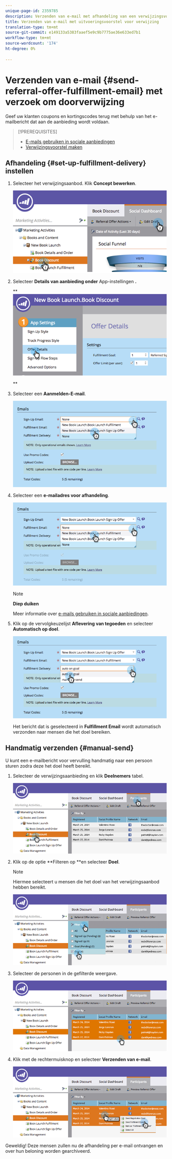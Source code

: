 ```yaml
---
unique-page-id: 2359785
description: Verzenden van e-mail met afhandeling van een verwijzingsvoorstel - Marketo-documenten - Productdocumentatie
title: Verzenden van e-mail met uitvoeringsvoorstel voor verwijzing
translation-type: tm+mt
source-git-commit: e149133a5383faaef5e9c9b7775ae36e633ed7b1
workflow-type: tm+mt
source-wordcount: '174'
ht-degree: 0%

---
```



# Verzenden van e-mail {#send-referral-offer-fulfillment-email} met verzoek om doorverwijzing

Geef uw klanten coupons en kortingscodes terug met behulp van het e-mailbericht dat aan de aanbieding wordt voldaan.

>[!PREREQUISITES]
>
>* [E-mails gebruiken in sociale aanbiedingen](../../../../product-docs/demand-generation/social/social-functions/use-emails-in-social-promotions.md)
>* [Verwijzingsvoorstel maken](create-a-referral-offer.md)

>



## Afhandeling {#set-up-fulfillment-delivery} instellen

1. Selecteer het verwijzingsaanbod. Klik **Concept bewerken**.

   ![](assets/image2015-4-20-16-3a3-3a14.png)

1. Selecteer **Details van aanbieding onder** App-instellingen **.**

   ** ![](assets/image2015-4-23-12-3a53-3a16.png)

   **

1. Selecteer een **Aanmelden-E-mail**.

   ![](assets/image2015-4-23-12-3a58-3a52.png)

1. Selecteer een **e-mailadres voor afhandeling**.

   ![](assets/image2015-4-23-13-3a4-3a40.png)

   >[!NOTE]
   >
   >**Diep duiken**
   >
   >
   >Meer informatie over [e-mails gebruiken in sociale aanbiedingen](../../../../product-docs/demand-generation/social/social-functions/use-emails-in-social-promotions.md).

1. Klik op de vervolgkeuzelijst **Aflevering van tegoeden** en selecteer **Automatisch op doel**.

   ![](assets/image2015-4-23-13-3a13-3a33.png)

   Het bericht dat is geselecteerd in **Fulfillment Email** wordt automatisch verzonden naar mensen die het doel bereiken.

## Handmatig verzenden {#manual-send}

U kunt een e-mailbericht voor vervulling handmatig naar een persoon sturen zodra deze het doel heeft bereikt.

1. Selecteer de verwijzingsaanbieding en klik **Deelnemers** tabel.

   ![](assets/image2015-4-20-15-3a37-3a14.png)

1. Klik op de optie **Filteren op **en selecteer **Doel**.

   >[!NOTE]
   >
   >Hiermee selecteert u mensen die het doel van het verwijzingsaanbod hebben bereikt.

   ![](assets/image2015-4-20-15-3a59-3a11.png)

1. Selecteer de personen in de gefilterde weergave.

   ![](assets/2015-04-23-13-08-53.png)

1. Klik met de rechtermuisknop en selecteer **Verzenden van e-mail**.

   ![](assets/2015-04-20-15-54-13.png)

Geweldig! Deze mensen zullen nu de afhandeling per e-mail ontvangen en over hun beloning worden gearchiveerd.
